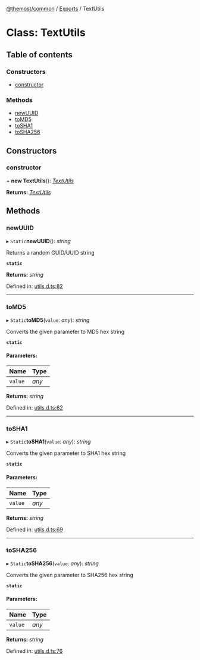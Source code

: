 [@themost/common](../README.md) / [Exports](../modules.md) / TextUtils

# Class: TextUtils

## Table of contents

### Constructors

- [constructor](textutils.md#constructor)

### Methods

- [newUUID](textutils.md#newuuid)
- [toMD5](textutils.md#tomd5)
- [toSHA1](textutils.md#tosha1)
- [toSHA256](textutils.md#tosha256)

## Constructors

### constructor

\+ **new TextUtils**(): [*TextUtils*](textutils.md)

**Returns:** [*TextUtils*](textutils.md)

## Methods

### newUUID

▸ `Static`**newUUID**(): *string*

Returns a random GUID/UUID string

**`static`** 

**Returns:** *string*

Defined in: [utils.d.ts:82](https://github.com/themost-framework/themost-common/blob/917834f/utils.d.ts#L82)

___

### toMD5

▸ `Static`**toMD5**(`value`: *any*): *string*

Converts the given parameter to MD5 hex string

**`static`** 

#### Parameters:

Name | Type |
:------ | :------ |
`value` | *any* |

**Returns:** *string*

Defined in: [utils.d.ts:62](https://github.com/themost-framework/themost-common/blob/917834f/utils.d.ts#L62)

___

### toSHA1

▸ `Static`**toSHA1**(`value`: *any*): *string*

Converts the given parameter to SHA1 hex string

**`static`** 

#### Parameters:

Name | Type |
:------ | :------ |
`value` | *any* |

**Returns:** *string*

Defined in: [utils.d.ts:69](https://github.com/themost-framework/themost-common/blob/917834f/utils.d.ts#L69)

___

### toSHA256

▸ `Static`**toSHA256**(`value`: *any*): *string*

Converts the given parameter to SHA256 hex string

**`static`** 

#### Parameters:

Name | Type |
:------ | :------ |
`value` | *any* |

**Returns:** *string*

Defined in: [utils.d.ts:76](https://github.com/themost-framework/themost-common/blob/917834f/utils.d.ts#L76)
